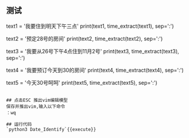 ## 测试
text1 = '我要住到明天下午三点'
print(text1, time_extract(text1), sep=':')

text2 = '预定28号的房间'
print(text2, time_extract(text2), sep=':')

text3 = '我要从26号下午4点住到11月2号'
print(text3, time_extract(text3), sep=':')

text4 = '我要预订今天到30的房间'
print(text4, time_extract(text4), sep=':')

text5 = '今天30号呵呵'
print(text5, time_extract(text5), sep=':')


```{{execute}}

## 点击ESC 推出vim编辑模型
保存并推出vim,输入以下命令 
：wq

## 运行代码
`python3 Date_Identify`{{execute}}